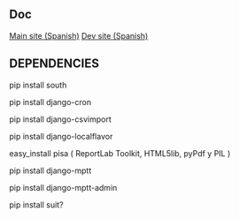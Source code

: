 Doc
----------------
[Main site (Spanish)](https://wiki.enredaos.net/index.php?title=GestioCI)
[Dev site (Spanish)](https://wiki.enredaos.net/index.php?title=GestioCI-Desarrollo)

DEPENDENCIES
------------------
pip install south

pip install django-cron

pip install django-csvimport

pip install django-localflavor

easy_install pisa ( ReportLab Toolkit, HTML5lib, pyPdf y PIL )

pip install django-mptt

pip install django-mptt-admin

pip install suit?

